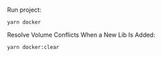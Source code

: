 Run project:

```
yarn docker
```

Resolve Volume Conflicts When a New Lib Is Added:

```
yarn docker:clear
```

